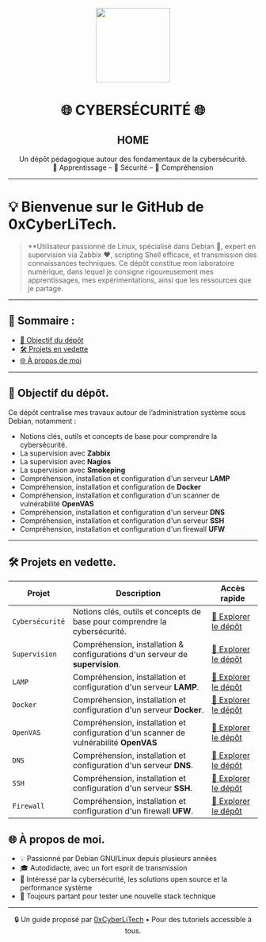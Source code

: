 
<p align="center">
  <img src="https://avatars.githubusercontent.com/u/167217017?s=400&u=d983b9423c4eb8cdb9bfe8b14f505be5c894d6bc&v=4" width="150" />
</p>

<h1 align="center">🌐 CYBERSÉCURITÉ 🌐</h1>
<h2 align="center">HOME</h2>

<p align="center">
  Un dépôt pédagogique autour des fondamentaux de la cybersécurité.<br>
  📘 Apprentissage – 🔐 Sécurité – 🧠 Compréhension
</p>

---

<h1 align="left">💡 Bienvenue sur le GitHub de 0xCyberLiTech.</h1>

> **Utilisateur passionné de Linux, spécialisé dans Debian 🐧, expert en supervision via Zabbix ❤️, scripting Shell efficace, et transmission des connaissances techniques.
> Ce dépôt constitue mon laboratoire numérique, dans lequel je consigne rigoureusement mes apprentissages, mes expérimentations, ainsi que les ressources que je partage.

---

<h2 align="left">🧭 Sommaire :</h2>

- [🎯 Objectif du dépôt](#-objectif-du-dépôt)
- [🛠️ Projets en vedette](#️-projets-en-vedette)
- [🌐 À propos de moi](#-à-propos-de-moi)

---

<h2 align="left">🎯 Objectif du dépôt.</h2>

Ce dépôt centralise mes travaux autour de l’administration système sous Debian, notamment :

- Notions clés, outils et concepts de base pour comprendre la cybersécurité.
- La supervision avec **Zabbix**
- La supervision avec **Nagios**
- La supervision avec **Smokeping**
- Compréhension, installation et configuration d'un serveur **LAMP**
- Compréhension, installation et configuration de **Docker**
- Compréhension, installation et configuration d'un scanner de vulnérabilité **OpenVAS**
- Compréhension, installation et configuration d'un serveur **DNS**
- Compréhension, installation et configuration d'un serveur **SSH**
- Compréhension, installation et configuration d'un firewall **UFW**

---

<h2 align="left">🛠️ Projets en vedette.</h2>

| Projet           | Description                                                                                   | Accès rapide |
|------------------|-----------------------------------------------------------------------------------------------|--------------|
| `Cybersécurité`   | Notions clés, outils et concepts de base pour comprendre la cybersécurité. | [📁 Explorer le dépôt](https://github.com/0xCyberLiTech/Cybersecurite) |
| `Supervision`    | Compréhension, installation & configurations d'un serveur de **supervision**. | [📁 Explorer le dépôt](https://github.com/0xCyberLiTech/Supervision) |
| `LAMP`   | Compréhension, installation et configuration d'un serveur **LAMP**. | [📁 Explorer le dépôt](https://github.com/0xCyberLiTech/Apache2) |
| `Docker`    | Compréhension, installation et configuration d'un serveur **Docker**. | [📁 Explorer le dépôt](https://github.com/0xCyberLiTech/Docker) |
| `OpenVAS`   | Compréhension, installation et configuration d'un scanner de vulnérabilité **OpenVAS** | [📁 Explorer le dépôt](https://github.com/0xCyberLiTech/OpenVAS) |
| `DNS`   | Compréhension, installation et configuration d'un serveur **DNS**. | [📁 Explorer le dépôt](https://github.com/0xCyberLiTech/DNS) |
| `SSH`   | Compréhension, installation et configuration d'un serveur **SSH**. | [📁 Explorer le dépôt](https://github.com/0xCyberLiTech/Cybersecurite/blob/main/SSH-comment-se-connecter-avec-des-cl%C3%A9s.md) |
| `Firewall`   | Compréhension, installation et configuration d'un firewall **UFW**. | [📁 Explorer le dépôt](https://github.com/0xCyberLiTech/Cybersecurite/blob/main/UFW-installation-et-configuration.md) |

## 🌐 À propos de moi.

- 💡 Passionné par Debian GNU/Linux depuis plusieurs années
- 🎓 Autodidacte, avec un fort esprit de transmission
- 🔐 Intéressé par la cybersécurité, les solutions open source et la performance système
- 🧪 Toujours partant pour tester une nouvelle stack technique

---

<p align="center">
  🔒 Un guide proposé par <a href="https://github.com/0xCyberLiTech">0xCyberLiTech</a> • Pour des tutoriels accessible à tous.
</p>
